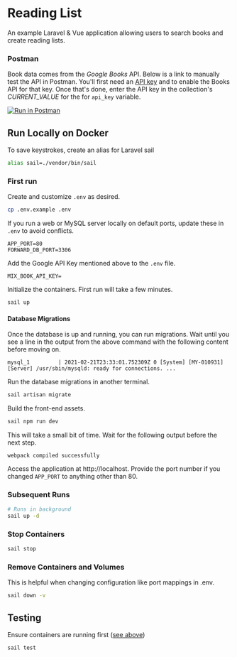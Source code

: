 # Reading List
An example Laravel & Vue application allowing users to search books and create reading lists.

### Postman
Book data comes from the _Google Books_ API. Below is a link to manually test the API in Postman. 
You'll first need an [API key](https://console.cloud.google.com/apis/credentials) and to enable the Books API for that key.
Once that's done, enter the API key in the collection's *CURRENT_VALUE*  for the for `api_key` variable.

[![Run in Postman](https://run.pstmn.io/button.svg)](https://app.getpostman.com/run-collection/4722983e00620764db09)

## Run Locally on Docker

To save keystrokes, create an alias for Laravel sail 
```bash
alias sail=./vendor/bin/sail
```

### First run

Create and customize `.env` as desired.
```bash 
cp .env.example .env
```

If you run a web or MySQL server locally on default ports, update these in `.env` to avoid conflicts.
```dotenv
APP_PORT=80
FORWARD_DB_PORT=3306
```

Add the Google API Key mentioned above to the `.env` file.
```dotenv
MIX_BOOK_API_KEY=
```

Initialize the containers.  First run will take a few minutes.
```bash
sail up 
```

#### Database Migrations

Once the database is up and running, you can run migrations.  Wait until you see a line in the output from the above command with the following content before moving on.
```
mysql_1         | 2021-02-21T23:33:01.752309Z 0 [System] [MY-010931] [Server] /usr/sbin/mysqld: ready for connections. ...
```

Run the database migrations in another terminal.
```bash
sail artisan migrate
```

Build the front-end assets.
```bash
sail npm run dev
```

This will take a small bit of time.  Wait for the following output before the next step.
```
webpack compiled successfully
```

Access the application at http://localhost. Provide the port number if you changed `APP_PORT` to anything other than 80.

### Subsequent Runs
```bash
# Runs in background
sail up -d
```

### Stop Containers
```bash
sail stop
```

### Remove Containers and Volumes
This is helpful when changing configuration like port mappings in .env.
```bash
sail down -v
```

## Testing
Ensure containers are running first ([see above](#run-locally-on-docker))
```bash
sail test
```
